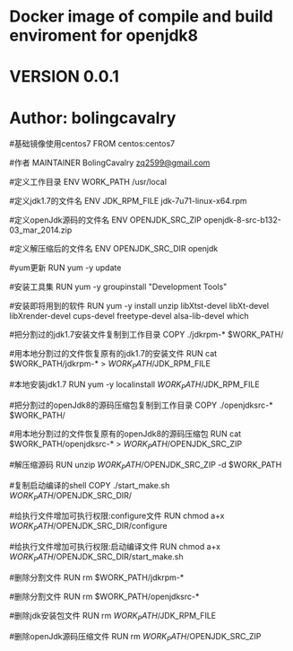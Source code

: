 # Docker image of compile and build enviroment for openjdk8
# VERSION 0.0.1
# Author: bolingcavalry

#基础镜像使用centos7
FROM centos:centos7

#作者
MAINTAINER BolingCavalry <zq2599@gmail.com>

#定义工作目录
ENV WORK_PATH /usr/local

#定义jdk1.7的文件名
ENV JDK_RPM_FILE jdk-7u71-linux-x64.rpm

#定义openJdk源码的文件名
ENV OPENJDK_SRC_ZIP openjdk-8-src-b132-03_mar_2014.zip

#定义解压缩后的文件名
ENV OPENJDK_SRC_DIR openjdk

#yum更新
RUN yum -y update

#安装工具集
RUN yum -y groupinstall "Development Tools"

#安装即将用到的软件
RUN yum -y install unzip libXtst-devel libXt-devel libXrender-devel cups-devel freetype-devel alsa-lib-devel which 

#把分割过的jdk1.7安装文件复制到工作目录
COPY ./jdkrpm-* $WORK_PATH/

#用本地分割过的文件恢复原有的jdk1.7的安装文件
RUN cat $WORK_PATH/jdkrpm-* > $WORK_PATH/$JDK_RPM_FILE

#本地安装jdk1.7
RUN yum -y localinstall $WORK_PATH/$JDK_RPM_FILE

#把分割过的openJdk8的源码压缩包复制到工作目录
COPY ./openjdksrc-* $WORK_PATH/

#用本地分割过的文件恢复原有的openJdk8的源码压缩包
RUN cat $WORK_PATH/openjdksrc-* > $WORK_PATH/$OPENJDK_SRC_ZIP

#解压缩源码
RUN unzip $WORK_PATH/$OPENJDK_SRC_ZIP -d $WORK_PATH

#复制启动编译的shell
COPY  ./start_make.sh $WORK_PATH/$OPENJDK_SRC_DIR/

#给执行文件增加可执行权限:configure文件
RUN chmod a+x $WORK_PATH/$OPENJDK_SRC_DIR/configure

#给执行文件增加可执行权限:启动编译文件
RUN chmod a+x $WORK_PATH/$OPENJDK_SRC_DIR/start_make.sh

#删除分割文件
RUN rm $WORK_PATH/jdkrpm-*

#删除分割文件
RUN rm $WORK_PATH/openjdksrc-*

#删除jdk安装包文件
RUN rm $WORK_PATH/$JDK_RPM_FILE

#删除openJdk源码压缩文件
RUN rm $WORK_PATH/$OPENJDK_SRC_ZIP